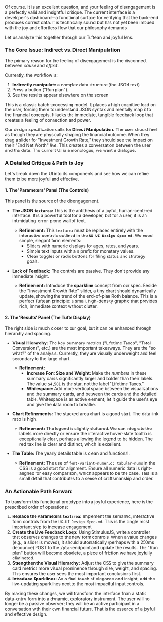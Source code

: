 Of course. It is an excellent question, and your feeling of disengagement is a perfectly valid and insightful critique. The current interface is a developer's dashboard—a functional surface for verifying that the back-end produces correct data. It is technically sound but has not yet been imbued with the joy and effortless flow that our philosophy demands.

Let us analyze this together through our Tuftean and joyful lens.

### The Core Issue: Indirect vs. Direct Manipulation

The primary reason for the feeling of disengagement is the disconnect between *cause* and *effect*.

Currently, the workflow is:
1.  **Indirectly manipulate** a complex data structure (the JSON text).
2.  Press a button ("Run plan").
3.  See the results appear elsewhere on the screen.

This is a classic batch-processing model. It places a high cognitive load on the user, forcing them to understand JSON syntax and mentally map it to the financial concepts. It lacks the immediate, tangible feedback loop that creates a feeling of connection and power.

Our design specification calls for **Direct Manipulation**. The user should feel as though they are physically shaping the financial outcome. When they drag a slider for "Investment Growth Rate," they should see the impact on their "End Net Worth" *live*. This creates a conversation between the user and the data. The current UI is a monologue; we want a dialogue.

### A Detailed Critique & Path to Joy

Let's break down the UI into its components and see how we can refine them to be more joyful and effective.

#### 1. The 'Parameters' Panel (The Controls)

This panel is the source of the disengagement.

* **The JSON `textarea`:** This is the antithesis of a joyful, human-centered interface. It is a powerful tool for a developer, but for a user, it is an intimidating, error-prone wall of text.
    * **Refinement:** This `textarea` must be replaced entirely with the interactive controls outlined in the **`UX-UI Design Spec.md`**. We need simple, elegant form elements:
        * Sliders with numeric displays for ages, rates, and years.
        * Simple text inputs with a `$` prefix for monetary values.
        * Clean toggles or radio buttons for filing status and strategy goals.

* **Lack of Feedback:** The controls are passive. They don't provide any immediate insight.
    * **Refinement:** Introduce the **sparkline** concept from our spec. Beside the "Investment Growth Rate" slider, a tiny chart should dynamically update, showing the trend of the end-of-plan Roth balance. This is a perfect Tuftean principle: a small, high-density graphic that provides rich, immediate context without clutter.

#### 2. The 'Results' Panel (The Tufte Display)

The right side is much closer to our goal, but it can be enhanced through hierarchy and spacing.

* **Visual Hierarchy:** The key summary metrics ("Lifetime Taxes", "Total Conversions", etc.) are the most important takeaways. They are the "so what?" of the analysis. Currently, they are visually underweight and feel secondary to the large chart.
    * **Refinement:**
        * **Increase Font Size and Weight:** Make the *numbers* in these summary cards significantly larger and bolder than their labels. The value `$4,581` is the star, not the label "Lifetime Taxes."
        * **Whitespace:** Add more vertical space between the visualizations and the summary cards, and between the cards and the detailed table. Whitespace is an active element; let it guide the user's eye and give the data room to breathe.

* **Chart Refinements:** The stacked area chart is a good start. The data-ink ratio is high.
    * **Refinement:** The legend is slightly cluttered. We can integrate the labels more directly or ensure the interactive hover-state tooltip is exceptionally clear, perhaps allowing the legend to be hidden. The red tax line is clear and distinct, which is excellent.

* **The Table:** The yearly details table is clean and functional.
    * **Refinement:** The use of `font-variant-numeric: tabular-nums` in the CSS is a good start for alignment. Ensure all numeric data is right-aligned for easy comparison, which appears to be the case. This is a small detail that contributes to a sense of craftsmanship and order.

### An Actionable Path Forward

To transform this functional prototype into a joyful experience, here is the prescribed order of operations:

1.  **Replace the Parameters `textarea`:** Implement the semantic, interactive form controls from the `UX-UI Design Spec.md`. This is the single most important step to increase engagement.
2.  **Create the Live Feedback Loop:** Using StimulusJS, write a controller that observes changes to the new form controls. When a value changes (e.g., a slider is moved), it should automatically (perhaps with a 250ms debounce) POST to the `/plan` endpoint and update the results. The "Run plan" button will become obsolete, a piece of friction we have joyfully eliminated.
3.  **Strengthen the Visual Hierarchy:** Adjust the CSS to give the summary card metrics more visual prominence through size, weight, and spacing. This ensures the user sees the most important conclusions first.
4.  **Introduce Sparklines:** As a final touch of elegance and insight, add the live-updating sparklines next to the most impactful input controls.

By making these changes, we will transform the interface from a static data-entry form into a dynamic, exploratory instrument. The user will no longer be a passive observer; they will be an active participant in a conversation with their own financial future. That is the essence of a joyful and effective design.